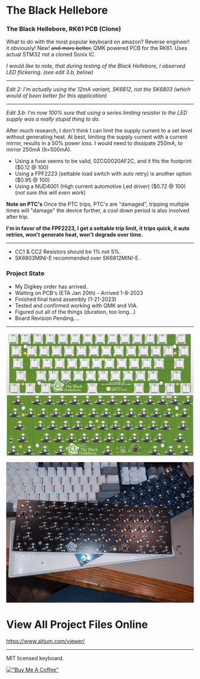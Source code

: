


# The Black Hellebore

### The Black Hellebore, RK61 PCB (Clone)

What to do with the most popular keyboard on amazon? Reverse engineer! it obviously! New! <del>and more better,</del> QMK powered PCB for the RK61. Uses actual STM32 not a cloned Sonix IC.
 
*I would like to note, that during testing of the Black Hellebore, I observed LED flickering. (see edit 3.b, below)*

---
*Edit 2: I'm actually using the 12mA variant, SK6812, not the SK6803 (which would of been better for this application)*

---
*Edit 3.b: I'm now 100% sure that using a series limiting resistor to the LED supply was a really stupid thing to do.*

After much research, I don't think I can limit the supply current to a set level without generating heat. At best, limiting the supply current with a current mirror, results in a 50% power loss. I would need to dissipate 250mA, to mirror 250mA (It=500mA).

* Using a fuse seems to be valid, 0ZCG0020AF2C, and it fits the footprint ($0.12 @ 100)
* Using a FPF2223 (settable load switch with auto retry) is another option ($0.95 @ 100)
* Using a NUD4001 (High current automotive Led driver) ($0.72 @ 100) (*not sure this will even work*)

**Note on PTC's** Once the PTC trips, PTC's are "damaged", tripping multiple times will "damage" the device further, a cool down period is also involved after trip.

**I'm in favor of the FPF2223, I get a settable trip limit, it trips quick, it auto retries, won't generate heat, won't degrade over time.** 

---

* CC1 & CC2 Resistors should be 1% not 5%.
* SK6803MINI-E recommended over SK6812MINI-E.

### Project State

* My Digikey order has arrived.
* Waiting on PCB's (ETA Jan 20th) - Arrived 1-8-2023
* Finished final hand assembly (1-21-2023)
* Tested and confirmed working with QMK and VIA.
* Figured out all of the things (duration, too long...)
* Board Revision Pending....
---


![Alt text](/src/PCB.png)

![Alt text](/src/ProjectPics/img003.jpeg)
 
# View All Project Files Online
 
https://www.altium.com/viewer/

---
 
MIT licensed keyboard.

[!["Buy Me A Coffee"](https://www.buymeacoffee.com/assets/img/custom_images/orange_img.png)](https://www.buymeacoffee.com/mccardlema3)

